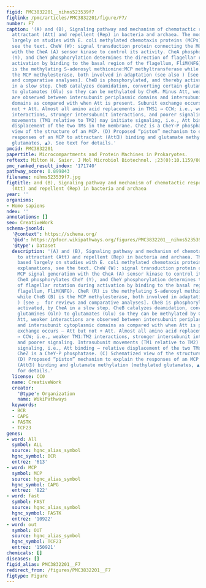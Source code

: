 ```yaml
---
figid: PMC3832201__nihms523539f7
figlink: /pmc/articles/PMC3832201/figure/F7/
number: F7
caption: '(A) and (B), Signaling pathway and mechanism of chemotactic responses to
  attractant (Att) and repellent (Rep) in bacteria and archaea. The model is based
  largely on studies with E. coli methylated chemotaxis proteins (MCPs). For explanations,
  see the text. CheW (W): signal transduction protein connecting the MCP signal generation
  with the CheA (A) sensor kinase to control its activity. CheA phosphorylates CheY
  (Y), and CheY phosphorylation determines the direction of flagellar rotation during
  activation by binding to the basal region of the flagellum, FliM(NFG). CheR (R)
  is the methylating S-adenosyl methionine:MCP methyltransferase while CheB (B) is
  the MCP methylesterase, both involved in adaptation (see also ) [see ;  for reviews
  and comparative analyses]. CheB is phosphorylated, and thereby activated, by CheA
  in a slow step. CheB catalyzes deamidation, converting certain glutamines (Gln)
  to glutamates (Glu) so they can be methylated by CheR. Minus Att, weaker interactions
  are observed between intersubunit periplasmic domains and intersubunit cytoplasmic
  domains as compared with when Att is present. Subunit exchange occurs – Att but
  not + Att. Almost all amino acid replacements in TMS1 → CCW; i.e., weaker TM1:TM2
  interactions, stronger intersubunit interactions, and poorer signaling. Intrasubunit
  movements (TM1 relative to TM2) may initiate signaling, i.e., Att binding → relative
  displacement of the two TMs in the membrane. CheZ is a CheY-P phosphatase. (C) Schematized
  view of the structure of an MCP. (D) Proposed “piston” mechanism to explain the
  responses of an MCP to attractant (Att➂) binding and glutamate methylation (methylated
  glutamates, ▲). See text for details.'
pmcid: PMC3832201
papertitle: Microcompartments and Protein Machines in Prokaryotes.
reftext: Milton H. Saier. J Mol Microbiol Biotechnol. ;23(0):10.1159/000351625.
pmc_ranked_result_index: '171740'
pathway_score: 0.899843
filename: nihms523539f7.jpg
figtitle: and (B), Signaling pathway and mechanism of chemotactic responses to attractant
  (Att) and repellent (Rep) in bacteria and archaea
year: ''
organisms:
- Homo sapiens
ndex: ''
annotations: []
seo: CreativeWork
schema-jsonld:
  '@context': https://schema.org/
  '@id': https://pfocr.wikipathways.org/figures/PMC3832201__nihms523539f7.html
  '@type': Dataset
  description: '(A) and (B), Signaling pathway and mechanism of chemotactic responses
    to attractant (Att) and repellent (Rep) in bacteria and archaea. The model is
    based largely on studies with E. coli methylated chemotaxis proteins (MCPs). For
    explanations, see the text. CheW (W): signal transduction protein connecting the
    MCP signal generation with the CheA (A) sensor kinase to control its activity.
    CheA phosphorylates CheY (Y), and CheY phosphorylation determines the direction
    of flagellar rotation during activation by binding to the basal region of the
    flagellum, FliM(NFG). CheR (R) is the methylating S-adenosyl methionine:MCP methyltransferase
    while CheB (B) is the MCP methylesterase, both involved in adaptation (see also
    ) [see ;  for reviews and comparative analyses]. CheB is phosphorylated, and thereby
    activated, by CheA in a slow step. CheB catalyzes deamidation, converting certain
    glutamines (Gln) to glutamates (Glu) so they can be methylated by CheR. Minus
    Att, weaker interactions are observed between intersubunit periplasmic domains
    and intersubunit cytoplasmic domains as compared with when Att is present. Subunit
    exchange occurs – Att but not + Att. Almost all amino acid replacements in TMS1
    → CCW; i.e., weaker TM1:TM2 interactions, stronger intersubunit interactions,
    and poorer signaling. Intrasubunit movements (TM1 relative to TM2) may initiate
    signaling, i.e., Att binding → relative displacement of the two TMs in the membrane.
    CheZ is a CheY-P phosphatase. (C) Schematized view of the structure of an MCP.
    (D) Proposed “piston” mechanism to explain the responses of an MCP to attractant
    (Att➂) binding and glutamate methylation (methylated glutamates, ▲). See text
    for details.'
  license: CC0
  name: CreativeWork
  creator:
    '@type': Organization
    name: WikiPathways
  keywords:
  - BCR
  - CAPG
  - FASTK
  - TCF23
genes:
- word: All
  symbol: ALL
  source: hgnc_alias_symbol
  hgnc_symbol: BCR
  entrez: '613'
- word: MCP
  symbol: MCP
  source: hgnc_alias_symbol
  hgnc_symbol: CAPG
  entrez: '822'
- word: fast
  symbol: FAST
  source: hgnc_alias_symbol
  hgnc_symbol: FASTK
  entrez: '10922'
- word: out
  symbol: OUT
  source: hgnc_alias_symbol
  hgnc_symbol: TCF23
  entrez: '150921'
chemicals: []
diseases: []
figid_alias: PMC3832201__F7
redirect_from: /figures/PMC3832201__F7
figtype: Figure
---
```

